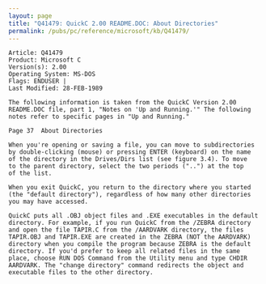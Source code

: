```yaml
---
layout: page
title: "Q41479: QuickC 2.00 README.DOC: About Directories"
permalink: /pubs/pc/reference/microsoft/kb/Q41479/
---
```


	Article: Q41479
	Product: Microsoft C
	Version(s): 2.00
	Operating System: MS-DOS
	Flags: ENDUSER |
	Last Modified: 28-FEB-1989
	
	The following information is taken from the QuickC Version 2.00
	README.DOC file, part 1, "Notes on 'Up and Running.'" The following
	notes refer to specific pages in "Up and Running."
	
	Page 37  About Directories
	
	When you're opening or saving a file, you can move to subdirectories
	by double-clicking (mouse) or pressing ENTER (keyboard) on the name
	of the directory in the Drives/Dirs list (see figure 3.4). To move
	to the parent directory, select the two periods ("..") at the top
	of the list.
	
	When you exit QuickC, you return to the directory where you started
	(the "default directory"), regardless of how many other directories
	you may have accessed.
	
	QuickC puts all .OBJ object files and .EXE executables in the default
	directory. For example, if you run QuickC from the /ZEBRA directory
	and open the file TAPIR.C from the /AARDVARK directory, the files
	TAPIR.OBJ and TAPIR.EXE are created in the ZEBRA (NOT the AARDVARK)
	directory when you compile the program because ZEBRA is the default
	directory. If you'd prefer to keep all related files in the same
	place, choose RUN DOS Command from the Utility menu and type CHDIR
	AARDVARK. The "change directory" command redirects the object and
	executable files to the other directory.
